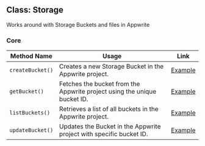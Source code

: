 ## Class: Storage
Works around with Storage Buckets and files in Appwrite

### Core

| Method Name | Usage                                                                                          | Link                                                   |
|-------------|------------------------------------------------------------------------------------------------|--------------------------------------------------------|
| `createBucket()`  | Creates a new Storage Bucket in the Appwrite project.   | [Example](/examples/storage/createBucket.cpp) |
| `getBucket()`  | Fetches the bucket from the Appwrite project using the unique bucket ID.                    | [Example](/examples/storage/getBucket.cpp) |
| `listBuckets()`    | Retrieves a list of all buckets in the Appwrite project.                                   | [Example](/examples/storage/listBuckets.cpp)  |
| `updateBucket()`    | Updates the Bucket in the Appwrite project with specific bucket ID.                                   | [Example](/examples/storage/updateBucket.cpp)  |